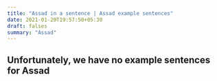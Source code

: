 ```yaml
---
title: "Assad in a sentence | Assad example sentences"
date: 2021-01-20T19:57:50+05:30
draft: falses
summary: "Assad"
---
```

## Unfortunately, we have no example sentences for Assad                 
